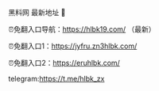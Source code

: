 黑料网 最新地址 👋

⏰免翻入口导航：https://hlbk19.com/ （最新）

⏰免翻入口1：https://jyfru.zn3hlbk.com/

⏰免翻入口2：https://eruhlbk.com/

telegram:https://t.me/hlbk_zx

